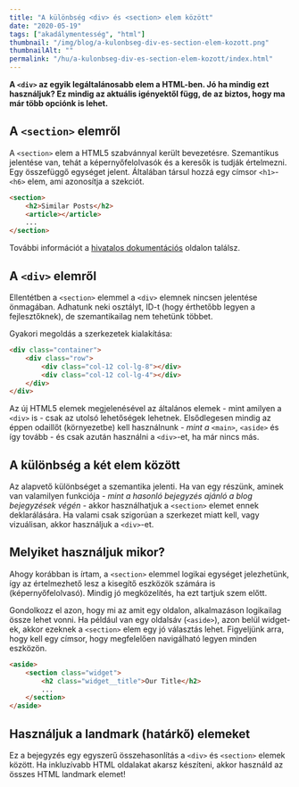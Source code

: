 ```yaml
---
title: "A különbség <div> és <section> elem között"
date: "2020-05-19"
tags: ["akadálymentesség", "html"]
thumbnail: "/img/blog/a-kulonbseg-div-es-section-elem-kozott.png"
thumbnailAlt: ""
permalink: "/hu/a-kulonbseg-div-es-section-elem-kozott/index.html"
---
```


**A `<div>` az egyik legáltalánosabb elem a HTML-ben. Jó ha mindig ezt használjuk? Ez mindig az aktuális igényektől függ, de az biztos, hogy ma már több opciónk is lehet.**

## A `<section>` elemről

A `<section>` elem a HTML5 szabvánnyal került bevezetésre. Szemantikus jelentése van, tehát a képernyőfelolvasók és a keresők is tudják értelmezni. Egy összefüggő egységet jelent. Általában társul hozzá egy címsor `<h1>`-`<h6>` elem, ami azonosítja a szekciót.

```html
<section>
    <h2>Similar Posts</h2>
    <article></article>
    ...
</section>
```

További információt a [hivatalos dokumentációs](https://www.w3.org/TR/html52/sections.html#the-section-element) oldalon találsz.

## A `<div>` elemről

Ellentétben a `<section>` elemmel a `<div>` elemnek nincsen jelentése önmagában. Adhatunk neki osztályt, ID-t (hogy érthetőbb legyen a fejlesztőknek), de szemantikailag nem tehetünk többet.

Gyakori megoldás a szerkezetek kialakítása:

```html
<div class="container">
    <div class="row">
        <div class="col-12 col-lg-8"></div>
        <div class="col-12 col-lg-4"></div>
    </div>
</div>
```

Az új HTML5 elemek megjelenésével az általános elemek - mint amilyen a `<div>` is - csak az utolsó lehetőségek lehetnek. Elsődlegesen mindig az éppen odaillőt (környezetbe) kell használnunk - _mint a_ `<main>`, `<aside>` és így tovább - és csak azután használni a `<div>`-et, ha már nincs más.

## A különbség a két elem között

Az alapvető különbséget a szemantika jelenti. Ha van egy részünk, aminek van valamilyen funkciója - _mint a hasonló bejegyzés ajánló a blog bejegyzések végén_ - akkor használhatjuk a `<section>` elemet ennek deklarálására. Ha valami csak szigorúan a szerkezet miatt kell, vagy vizuálisan, akkor használjuk a `<div>`-et.

## Melyiket használjuk mikor?

Ahogy korábban is írtam, a `<section>` elemmel logikai egységet jelezhetünk, így az értelmezhető lesz a kisegítő eszközök számára is (képernyőfelolvasó). Mindig jó megközelítés, ha ezt tartjuk szem előtt.

Gondolkozz el azon, hogy mi az amit egy oldalon, alkalmazáson logikailag össze lehet vonni. Ha például van egy oldalsáv (`<aside>`), azon belül widget-ek, akkor ezeknek a `<section>` elem egy jó választás lehet. Figyeljünk arra, hogy kell egy címsor, hogy megfelelően navigálható legyen minden eszközön.

```html
<aside>
    <section class="widget">
        <h2 class="widget__title">Our Title</h2>
        ...
    </section>
</aside>
```

## Használjuk a landmark (határkő) elemeket

Ez a bejegyzés egy egyszerű összehasonlítás a `<div>` és `<section>` elemek között. Ha inkluzívabb HTML oldalakat akarsz készíteni, akkor használd az összes HTML landmark elemet!

